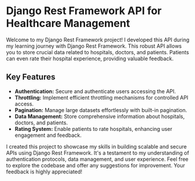 # Django Rest Framework API for Healthcare Management

Welcome to my Django Rest Framework project! I developed this API during my learning journey with Django Rest Framework. This robust API allows you to store crucial data related to hospitals, doctors, and patients. Patients can even rate their hospital experience, providing valuable feedback.

## Key Features
- **Authentication:** Secure and authenticate users accessing the API.
- **Throttling:** Implement efficient throttling mechanisms for controlled API access.
- **Pagination:** Manage large datasets effortlessly with built-in pagination.
- **Data Management:** Store comprehensive information about hospitals, doctors, and patients.
- **Rating System:** Enable patients to rate hospitals, enhancing user engagement and feedback.

I created this project to showcase my skills in building scalable and secure APIs using Django Rest Framework. It's a testament to my understanding of authentication protocols, data management, and user experience. Feel free to explore the codebase and offer any suggestions for improvement. Your feedback is highly appreciated!
